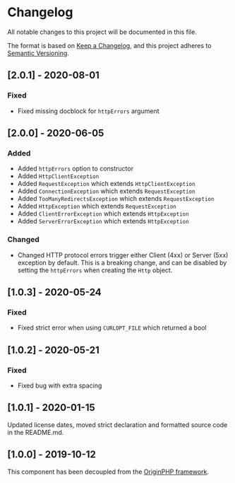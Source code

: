 # Changelog

All notable changes to this project will be documented in this file.

The format is based on [Keep a Changelog](https://keepachangelog.com/en/1.0.0/),
and this project adheres to [Semantic Versioning](https://semver.org/spec/v2.0.0.html).



## [2.0.1] - 2020-08-01

### Fixed

- Fixed missing docblock for `httpErrors` argument

## [2.0.0] - 2020-06-05

### Added

- Added `httpErrors` option to constructor
- Added `HttpClientException`
- Added `RequestException` which extends `HttpClientException`
- Added `ConnectionException` which extends `RequestException`
- Added `TooManyRedirectsException` which extends `RequestException`
- Added `HttpException` which extends `RequestException`
- Added `ClientErrorException` which extends `HttpException`
- Added `ServerErrorException` which extends `HttpException`

### Changed

- Changed HTTP protocol errors trigger either Client (4xx) or Server (5xx) exception by default. This is a breaking change, 
and can be disabled by setting the `httpErrors` when creating the `Http` object.

## [1.0.3] - 2020-05-24

### Fixed

- Fixed strict error when using `CURLOPT_FILE` which returned a bool

## [1.0.2] - 2020-05-21

### Fixed
- Fixed bug with extra spacing

## [1.0.1] - 2020-01-15

Updated license dates, moved strict declaration and formatted source code in the README.md.

## [1.0.0] - 2019-10-12

This component has been decoupled from the [OriginPHP framework](https://www.originphp.com/).